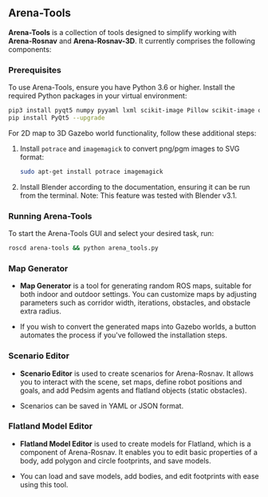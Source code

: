 ## Arena-Tools

**Arena-Tools** is a collection of tools designed to simplify working with **Arena-Rosnav** and **Arena-Rosnav-3D**. It currently comprises the following components:

### Prerequisites

To use Arena-Tools, ensure you have Python 3.6 or higher. Install the required Python packages in your virtual environment:

```bash
pip3 install pyqt5 numpy pyyaml lxml scikit-image Pillow scikit-image opencv-python matplotlib
pip install PyQt5 --upgrade
```

For 2D map to 3D Gazebo world functionality, follow these additional steps:

1. Install `potrace` and `imagemagick` to convert png/pgm images to SVG format:

   ```bash
   sudo apt-get install potrace imagemagick
   ```

2. Install Blender according to the documentation, ensuring it can be run from the terminal. Note: This feature was tested with Blender v3.1.

### Running Arena-Tools

To start the Arena-Tools GUI and select your desired task, run:

```bash
roscd arena-tools && python arena_tools.py
```

### Map Generator

- **Map Generator** is a tool for generating random ROS maps, suitable for both indoor and outdoor settings. You can customize maps by adjusting parameters such as corridor width, iterations, obstacles, and obstacle extra radius.

- If you wish to convert the generated maps into Gazebo worlds, a button automates the process if you've followed the installation steps.

### Scenario Editor

- **Scenario Editor** is used to create scenarios for Arena-Rosnav. It allows you to interact with the scene, set maps, define robot positions and goals, and add Pedsim agents and flatland objects (static obstacles).

- Scenarios can be saved in YAML or JSON format.

### Flatland Model Editor

- **Flatland Model Editor** is used to create models for Flatland, which is a component of Arena-Rosnav. It enables you to edit basic properties of a body, add polygon and circle footprints, and save models.

- You can load and save models, add bodies, and edit footprints with ease using this tool.
